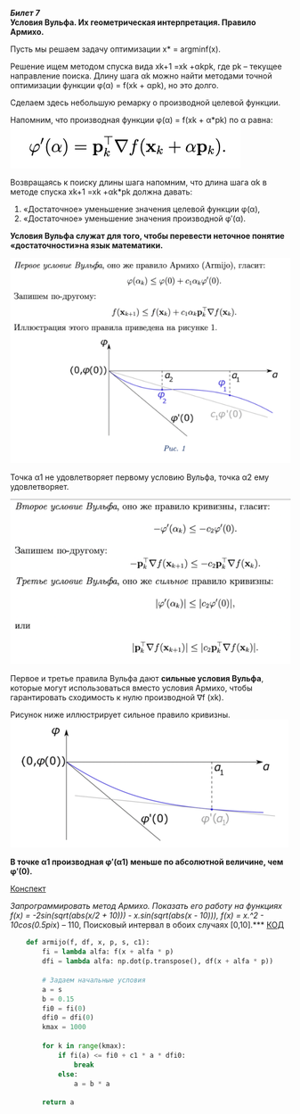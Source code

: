 ***Билет 7***\
**Условия Вульфа. Их геометрическая интерпретация. Правило Армихо.**

Пусть мы решаем задачу оптимизации
x* = argminf(x).

Решение ищем методом спуска вида xk+1 =xk +αkpk, где pk – текущее направление поиска. 
Длину шага αk можно найти методами точной оптимизации функции φ(α) = f(xk + αpk), но это долго.

Сделаем здесь небольшую ремарку о производной целевой функции. 

Напомним, что производная функции φ(α) = f(xk + α*pk)
по α равна:
![ticket_7_1.png](ticket_7_1.png)

Возвращаясь к поиску длины шага напомним, что длина шага αk в методе спуска
xk+1 =xk +αk*pk должна давать:
1. «Достаточное» уменьшение значения целевой функции φ(α),
2. «Достаточное» уменьшение значения производной φ′(α).
   
**Условия Вульфа служат для того, чтобы перевести неточное понятие «достаточности»на
язык математики.**

![ticket_7_2.png](ticket_7_2.png)

Точка α1 не удовлетворяет первому условию Вульфа, точка α2 ему удовлетворяет.

![ticket_7_3.png](ticket_7_3.png)

Первое и третье правила Вульфа дают **сильные условия Вульфа**, которые могут использоваться вместо условия Армихо, 
чтобы гарантировать сходимость к нулю производной ∇f (xk).

Рисунок ниже иллюстрирует сильное правило кривизны.
![ticket_7_4.png](ticket_7_4.png)

**В точке α1 производная φ′(α1) меньше по абсолютной величине, чем φ′(0).**

[Конспект](https://open.etu.ru/assets/courseware/v1/b21b597962089ca40784ecb03591f1e1/asset-v1:kafedra-cad+opt-methods+spring_2024+type@asset+block/конспект3_6.pdf)



***Запрограммировать  метод  Армихо. Показать его работу на функциях  f(x) = -2*sin(sqrt(abs(x/2 + 10))) - x.*sin(sqrt(abs(x - 10))),
f(x) = x.^2 -  10*cos(0.5*pi*x) – 110,
Поисковый интервал в обоих случаях [0,10].***
[КОД](https://www.open.etu.ru/courses/course-v1:kafedra-cad+opt-methods+spring_2024/courseware/36e24e85aa75401a9ac7002730b64bb0/216c21b8e9bc4aaf82f40ca52a72d9f3/1?activate_block_id=block-v1%3Akafedra-cad%2Bopt-methods%2Bspring_2024%2Btype%40vertical%2Bblock%403efa8bfb7030457faf40de0804b09543)

```python
    def armijo(f, df, x, p, s, c1):
        fi = lambda alfa: f(x + alfa * p)
        dfi = lambda alfa: np.dot(p.transpose(), df(x + alfa * p))
    
        # Задаем начальные условия
        a = s
        b = 0.15
        fi0 = fi(0)
        dfi0 = dfi(0)
        kmax = 1000
    
        for k in range(kmax):
            if fi(a) <= fi0 + c1 * a * dfi0:
                break
            else:
                a = b * a
    
        return a
```
